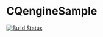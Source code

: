 # CQengineSample

[![Build Status](https://travis-ci.org/vishnu667/CQengineSample.svg)](https://travis-ci.org/vishnu667/CQengineSample)
